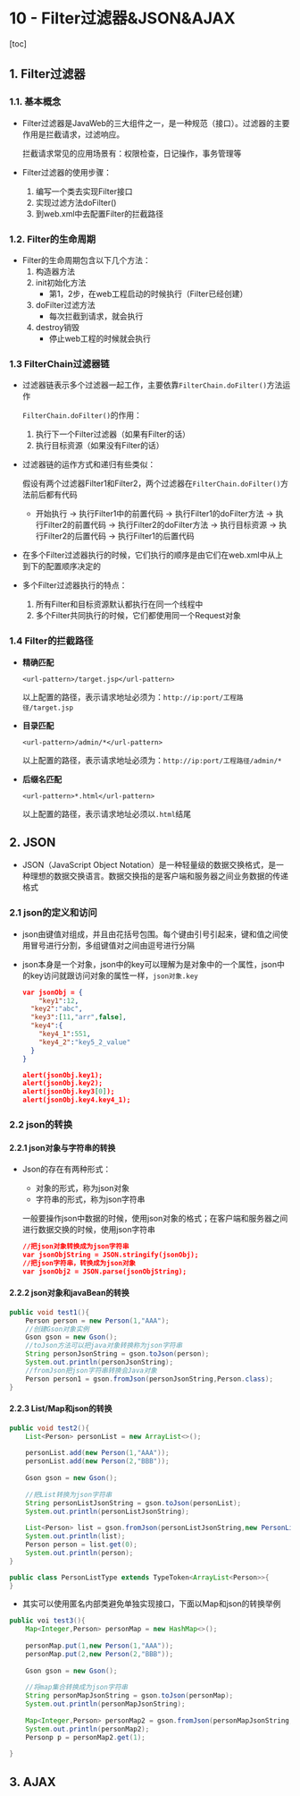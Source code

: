 # 10 - Filter过滤器&JSON&AJAX

[toc]

## 1. Filter过滤器

### 1.1. 基本概念

- Filter过滤器是JavaWeb的三大组件之一，是一种规范（接口）。过滤器的主要作用是拦截请求，过滤响应。

  拦截请求常见的应用场景有：权限检查，日记操作，事务管理等

- Filter过滤器的使用步骤：

  1. 编写一个类去实现Filter接口
  2. 实现过滤方法doFilter()
  3. 到web.xml中去配置Filter的拦截路径

### 1.2. Filter的生命周期

- Filter的生命周期包含以下几个方法：
  1. 构造器方法
  2. init初始化方法
     - 第1，2步，在web工程启动的时候执行（Filter已经创建）
  3. doFilter过滤方法
     - 每次拦截到请求，就会执行
  4. destroy销毁
     - 停止web工程的时候就会执行

### 1.3 FilterChain过滤器链

- 过滤器链表示多个过滤器一起工作，主要依靠`FilterChain.doFilter()`方法运作

  `FilterChain.doFilter()`的作用：

  1. 执行下一个Filter过滤器（如果有Filter的话）
  2. 执行目标资源（如果没有Filter的话）

- 过滤器链的运作方式和递归有些类似：

  假设有两个过滤器Filter1和Filter2，两个过滤器在`FilterChain.doFilter()`方法前后都有代码

  - 开始执行 -> 执行Filter1中的前置代码 -> 执行Filter1的doFilter方法 -> 执行Filter2的前置代码 -> 执行Filter2的doFilter方法 -> 执行目标资源 -> 执行Filter2的后置代码 -> 执行Filter1的后置代码

- 在多个Filter过滤器执行的时候，它们执行的顺序是由它们在web.xml中从上到下的配置顺序决定的

- 多个Filter过滤器执行的特点：

  1. 所有Filter和目标资源默认都执行在同一个线程中
  2. 多个Filter共同执行的时候，它们都使用同一个Request对象

### 1.4 Filter的拦截路径

- **精确匹配**

  `<url-pattern>/target.jsp</url-pattern>`

  以上配置的路径，表示请求地址必须为：`http://ip:port/工程路径/target.jsp`

- **目录匹配**

  `<url-pattern>/admin/*</url-pattern>`

  以上配置的路径，表示请求地址必须为：`http://ip:port/工程路径/admin/*`

- **后缀名匹配**

  `<url-pattern>*.html</url-pattern>`

  以上配置的路径，表示请求地址必须以`.html`结尾

## 2. JSON

- JSON（JavaScript Object Notation）是一种轻量级的数据交换格式，是一种理想的数据交换语言。数据交换指的是客户端和服务器之间业务数据的传递格式

### 2.1 json的定义和访问

- json由键值对组成，并且由花括号包围。每个键由引号引起来，键和值之间使用冒号进行分割，多组键值对之间由逗号进行分隔

- json本身是一个对象，json中的key可以理解为是对象中的一个属性，json中的key访问就跟访问对象的属性一样，`json对象.key`

  ```json
  var jsonObj = {
      "key1":12,
  	"key2":"abc",
  	"key3":[11,"arr",false],
  	"key4":{
      "key4_1":551,
      "key4_2":"key5_2_value"
  	}
  }
  
  alert(jsonObj.key1);
  alert(jsonObj.key2);
  alert(jsonObj.key3[0]);
  alert(jsonObj.key4.key4_1);
  ```

### 2.2 json的转换

#### 2.2.1 json对象与字符串的转换

- Json的存在有两种形式：

  - 对象的形式，称为json对象
  - 字符串的形式，称为json字符串

  一般要操作json中数据的时候，使用json对象的格式；在客户端和服务器之间进行数据交换的时候，使用json字符串

  ```json
  //把json对象转换成为json字符串
  var jsonObjString = JSON.stringify(jsonObj);
  //把json字符串，转换成为json对象
  var jsonObj2 = JSON.parse(jsonObjString);
  ```

#### 2.2.2 json对象和javaBean的转换

```java
public void test1(){
    Person person = new Person(1,"AAA");
    //创建Gson对象实例
    Gson gson = new Gson();
    //toJson方法可以把java对象转换称为json字符串
    String personJsonString = gson.toJson(person);
    System.out.println(personJsonString);
    //fromJson把json字符串转换会Java对象
    Person person1 = gson.fromJson(personJsonString,Person.class);
}
```

#### 2.2.3 List/Map和json的转换

```java
public void test2(){
    List<Person> personList = new ArrayList<>();
    
    personList.add(new Person(1,"AAA"));
    personList.add(new Person(2,"BBB"));
    
    Gson gson = new Gson();
    
    //把List转换为json字符串
    String personListJsonString = gson.toJson(personList);
    System.out.println(personListJsonString);
    
    List<Person> list = gson.fromJson(personListJsonString,new PersonListType().getType());
    System.out.println(list);
    Person person = list.get(0);
    System.out.println(person);
}

public class PersonListType extends TypeToken<ArrayList<Person>>{
}
```

- 其实可以使用匿名内部类避免单独实现接口，下面以Map和json的转换举例

```java
public voi test3(){
    Map<Integer,Person> personMap = new HashMap<>();
    
    personMap.put(1,new Person(1,"AAA"));
    personMap.put(2,new Person(2,"BBB"));
    
    Gson gson = new Gson();
    
    //将map集合转换成为json字符串
    String personMapJsonString = gson.toJson(personMap);
    System.out.println(personMapJsonString);
    
    Map<Integer,Person> personMap2 = gson.fromJson(personMapJsonString, new TypeToken<HashMap<Integer,Person>>(){}.getType());
    System.out.println(personMap2);
    Personp p = personMap2.get(1);
    
}
```



## 3. AJAX

